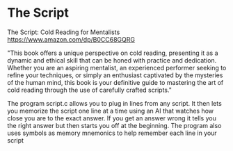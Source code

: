 # The Script
The Script: Cold Reading for Mentalists
https://www.amazon.com/dp/B0CC68GQRG

"This book offers a unique perspective on cold reading, presenting it as a dynamic and ethical skill that can be honed with practice and dedication. Whether you are an aspiring mentalist, an experienced performer seeking to refine your techniques, or simply an enthusiast captivated by the mysteries of the human mind, this book is your definitive guide to mastering the art of cold reading through the use of carefully crafted scripts."

The program script.c allows you to plug in lines from any script. It then lets you memorize the script one line at a time using an AI that watches how close you are to the exact answer.  If you get an answer wrong it tells you the right answer but then starts you off at the beginning. The program also uses symbols as memory mnemonics to help remember each line in your script
